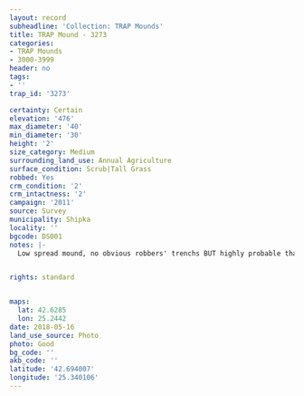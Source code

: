 ```yaml
---
layout: record
subheadline: 'Collection: TRAP Mounds'
title: TRAP Mound - 3273
categories:
- TRAP Mounds
- 3000-3999
header: no
tags:
- ''
trap_id: '3273'

certainty: Certain
elevation: '476'
max_diameter: '40'
min_diameter: '30'
height: '2'
size_category: Medium
surrounding_land_use: Annual Agriculture
surface_condition: Scrub|Tall Grass
robbed: Yes
crm_condition: '2'
crm_intactness: '2'
campaign: '2011'
source: Survey
municipality: Shipka
locality: ''
bgcode: DS001
notes: |-
  Low spread mound, no obvious robbers' trenchs BUT highly probable that N part was disturbed by robbers.


rights: standard


maps:
  lat: 42.6285
  lon: 25.2442
date: 2018-05-16
land_use_source: Photo
photo: Good
bg_code: ''
akb_code: ''
latitude: '42.694007'
longitude: '25.340106'
---
```

